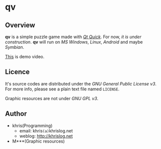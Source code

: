 qv
==


Overview
--------

__qv__ is a simple puzzle game made with _[Qt Quick][1]_. For now, _it is under
construction_. __qv__ will run on _MS Windows_, _Linux_, _Android_ and maybe
_Symbian_.

[This][2] is demo video.


Licence
-------

It's source codes are distributed under the _GNU General Public License v3_.
For more info, please see a plain text file named `LICENSE`.

Graphic resources are not under _GNU GPL v3_.


Author
------

* khris(Programming)
  * email: khris`(a)`khrislog.net
  * weblog: <http://khrislog.net>
* M***(Graphic resources)


[1]: http://doc.qt.nokia.com/4.7/qtquick.html
[2]: http://vimeo.com/21293454
